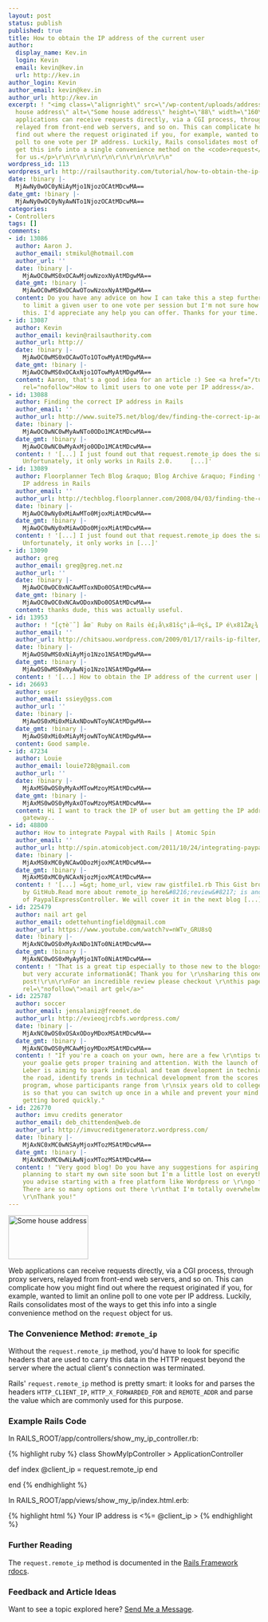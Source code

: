 ```yaml
---
layout: post
status: publish
published: true
title: How to obtain the IP address of the current user
author:
  display_name: Kev.in
  login: Kevin
  email: kevin@kev.in
  url: http://kev.in
author_login: Kevin
author_email: kevin@kev.in
author_url: http://kev.in
excerpt: ! "<img class=\"alignright\" src=\"/wp-content/uploads/address.jpg\" title=\"Some
  house address\" alt=\"Some house address\" height=\"88\" width=\"160\" />\r\n<p>Web
  applications can receive requests directly, via a CGI process, through proxy servers,
  relayed from front-end web servers, and so on. This can complicate how you might
  find out where the request originated if you, for example, wanted to limit an online
  poll to one vote per IP address. Luckily, Rails consolidates most of the ways to
  get this info into a single convenience method on the <code>request</code> object
  for us.</p>\r\n\r\n\r\n\r\n\r\n\r\n\r\n\r\n"
wordpress_id: 113
wordpress_url: http://railsauthority.com/tutorial/how-to-obtain-the-ip-address-of-the-current-user
date: !binary |-
  MjAwNy0wOC0yNiAyMjo1NjozOCAtMDcwMA==
date_gmt: !binary |-
  MjAwNy0wOC0yNyAwNTo1NjozOCAtMDcwMA==
categories:
- Controllers
tags: []
comments:
- id: 13086
  author: Aaron J.
  author_email: stmikul@hotmail.com
  author_url: ''
  date: !binary |-
    MjAwOC0wMS0xOCAwMjowNzoxNyAtMDgwMA==
  date_gmt: !binary |-
    MjAwOC0wMS0xOCAwOTowNzoxNyAtMDgwMA==
  content: Do you have any advice on how I can take this a step further? I am looking
    to limit a given user to one vote per session but I'm not sure how to achieve
    this. I'd appreciate any help you can offer. Thanks for your time.
- id: 13087
  author: Kevin
  author_email: kevin@railsauthority.com
  author_url: http://
  date: !binary |-
    MjAwOC0wMS0xOCAwOTo1OTowMyAtMDgwMA==
  date_gmt: !binary |-
    MjAwOC0wMS0xOCAxNjo1OTowMyAtMDgwMA==
  content: Aaron, that's a good idea for an article :) See <a href="/tutorial/how-to-limit-users-to-one-vote-per-ip-address"
    rel="nofollow">How to limit users to one vote per IP address</a>.
- id: 13088
  author: Finding the correct IP address in Rails
  author_email: ''
  author_url: http://www.suite75.net/blog/dev/finding-the-correct-ip-address-in-rails.html
  date: !binary |-
    MjAwOC0wNC0wMyAwNTo0ODo1MCAtMDcwMA==
  date_gmt: !binary |-
    MjAwOC0wNC0wMyAxMjo0ODo1MCAtMDcwMA==
  content: ! '[...] I just found out that request.remote_ip does the same as my function.
    Unfortunately, it only works in Rails 2.0.     [...]'
- id: 13089
  author: Floorplanner Tech Blog &raquo; Blog Archive &raquo; Finding the correct
    IP address in Rails
  author_email: ''
  author_url: http://techblog.floorplanner.com/2008/04/03/finding-the-correct-ip-address-in-rails/
  date: !binary |-
    MjAwOC0wNy0xMiAwMTo0MjoxMiAtMDcwMA==
  date_gmt: !binary |-
    MjAwOC0wNy0xMiAwODo0MjoxMiAtMDcwMA==
  content: ! '[...] I just found out that request.remote_ip does the same as my determine_ip-function.
    Unfortunately, it only works in [...]'
- id: 13090
  author: greg
  author_email: greg@greg.net.nz
  author_url: ''
  date: !binary |-
    MjAwOC0wOC0xNCAwMToxNDo0OSAtMDcwMA==
  date_gmt: !binary |-
    MjAwOC0wOC0xNCAwODoxNDo0OSAtMDcwMA==
  content: thanks dude, this was actually useful.
- id: 13953
  author: ! "[ç­†è¨˜] åœ¨ Ruby on Rails è£¡å\x81šç°¡å–®çš„ IP é\x81Žæ¿¾ &laquo; YORKXINÃ—YORKXIN"
  author_email: ''
  author_url: http://chitsaou.wordpress.com/2009/01/17/rails-ip-filter/
  date: !binary |-
    MjAwOS0wMS0xNiAyMjo1Nzo1NSAtMDgwMA==
  date_gmt: !binary |-
    MjAwOS0wMS0xNyAwNjo1Nzo1NSAtMDgwMA==
  content: ! '[...] How to obtain the IP address of the current user | kev.in: [...]'
- id: 26693
  author: user
  author_email: ssiey@gss.com
  author_url: ''
  date: !binary |-
    MjAwOS0xMi0xMiAxNDowNToyNCAtMDgwMA==
  date_gmt: !binary |-
    MjAwOS0xMi0xMiAyMjowNToyNCAtMDgwMA==
  content: Good sample.
- id: 47234
  author: Louie
  author_email: louie728@gmail.com
  author_url: ''
  date: !binary |-
    MjAxMS0wOS0yMyAxMTowMzoyMSAtMDcwMA==
  date_gmt: !binary |-
    MjAxMS0wOS0yMyAxOTowMzoyMSAtMDcwMA==
  content: Hi I want to track the IP of user but am getting the IP address to my servers
    gateway..
- id: 48800
  author: How to integrate Paypal with Rails | Atomic Spin
  author_email: ''
  author_url: http://spin.atomicobject.com/2011/10/24/integrating-paypal-express-with-rails-3-1-part-1/
  date: !binary |-
    MjAxMS0xMC0yNCAwODozMjoxMCAtMDcwMA==
  date_gmt: !binary |-
    MjAxMS0xMC0yNCAxNjozMjoxMCAtMDcwMA==
  content: ! '[...] =&gt; home_url, view raw gistfile1.rb This Gist brought to you
    by GitHub.Read more about remote_ip here&#8216;review&#8217; is another action
    of PaypalExpressController. We will cover it in the next blog [...]'
- id: 225479
  author: nail art gel
  author_email: odettehuntingfield@gmail.com
  author_url: https://www.youtube.com/watch?v=nWTv_GRU8sQ
  date: !binary |-
    MjAxNC0wOS0xMyAxNDo1NTo0NiAtMDcwMA==
  date_gmt: !binary |-
    MjAxNC0wOS0xMyAyMjo1NTo0NiAtMDcwMA==
  content: ! "That is a great tip especially to those new to the blogosphere.\r\nSimple
    but very accurate informationâ€¦ Thank you for \r\nsharing this one. A must read
    post!\r\n\r\nFor an incredible review please checkout \r\nthis page ... <a href=\"https://www.youtube.com/watch?v=nWTv_GRU8sQ\"
    rel=\"nofollow\">nail art gel</a>"
- id: 225787
  author: soccer
  author_email: jensalaniz@freenet.de
  author_url: http://evieoqjrcbfs.wordpress.com/
  date: !binary |-
    MjAxNC0wOS0xOSAxODoyMDoxMSAtMDcwMA==
  date_gmt: !binary |-
    MjAxNC0wOS0yMCAwMjoyMDoxMSAtMDcwMA==
  content: ! "If you're a coach on your own, here are a few \r\ntips to make sure
    your goalie gets proper training and attention. With the launch of i \r\n- Soccer,
    Leber is aiming to spark individual and team development in technical skills and,\r\ndown
    the road, identify trends in technical development from the scores on the online
    program, whose participants range from \r\nsix years old to college age. This
    is so that you can switch up once in a while and prevent your mind and body from
    getting bored quickly."
- id: 226770
  author: imvu credits generator
  author_email: deb_chittenden@web.de
  author_url: http://imvucreditgeneratorz.wordpress.com/
  date: !binary |-
    MjAxNC0xMC0wNSAyMjoxMTozMSAtMDcwMA==
  date_gmt: !binary |-
    MjAxNC0xMC0wNiAwNjoxMTozMSAtMDcwMA==
  content: ! "Very good blog! Do you have any suggestions for aspiring writers?\r\nI'm
    planning to start my own site soon but I'm a little lost on everything.\r\nWould
    you advise starting with a free platform like Wordpress or \r\ngo for a paid option?
    There are so many options out there \r\nthat I'm totally overwhelmed .. Any ideas?
    \r\nThank you!"
---
```

<p><img class="alignright" src="/wp-content/uploads/address.jpg" title="Some house address" alt="Some house address" height="88" width="160" /></p>
<p>Web applications can receive requests directly, via a CGI process, through proxy servers, relayed from front-end web servers, and so on. This can complicate how you might find out where the request originated if you, for example, wanted to limit an online poll to one vote per IP address. Luckily, Rails consolidates most of the ways to get this info into a single convenience method on the <code>request</code> object for us.</p>
<p><a id="more"></a><a id="more-113"></a></p>
<h3>The Convenience Method: <code>#remote_ip</code></h3>
<p>Without the <code>request.remote_ip</code> method, you'd have to look for specific headers that are used to carry this data in the HTTP request beyond the server where the actual client's connection was terminated.</p>
<p>Rails' <code>request.remote_ip</code> method is pretty smart: it looks for and parses the headers <code>HTTP_CLIENT_IP</code>, <code>HTTP_X_FORWARDED_FOR</code> and <code>REMOTE_ADDR</code> and parse the value which are commonly used for this purpose.</p>
<h3>Example Rails Code</h3>
<p class="code-source">In <span class="filename">RAILS_ROOT/app/controllers/show_my_ip_controller.rb</span>:</p>
{% highlight ruby %}
class ShowMyIpController > ApplicationController

  def index
    @client_ip = request.remote_ip
  end

end
{% endhighlight %}
<p class="code-source">In <span class="filename">RAILS_ROOT/app/views/show_my_ip/index.html.erb</span>:</p>
{% highlight html %}
Your IP address is <%= @client_ip >
{% endhighlight %}
<h3>Further Reading</h3>
<p>The <code>request.remote_ip</code> method is documented in the <a href="http://api.rubyonrails.org/classes/ActionController/AbstractRequest.html#M000235">Rails Framework rdocs</a>.</p>
<h3>Feedback and Article Ideas</h3>
<p>Want to see a topic explored here? <a href="/contact">Send Me a Message</a>.</p>
